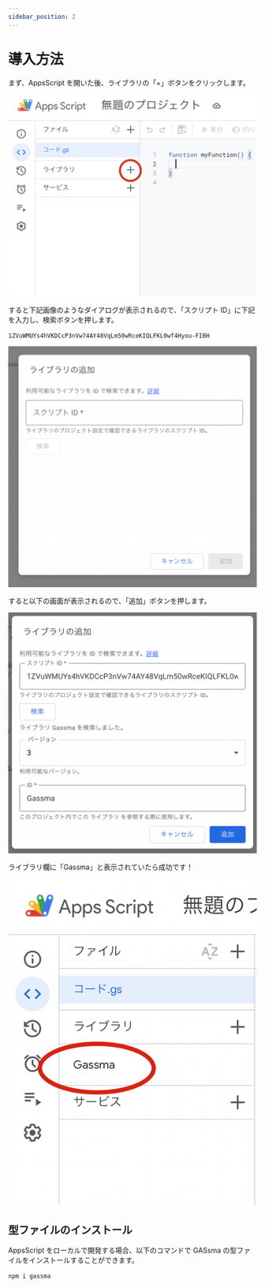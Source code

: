 ```yaml
---
sidebar_position: 2
---
```


# 導入方法

まず、AppsScript を開いた後、ライブラリの「+」ボタンをクリックします。

![+ボタンをクリック](./img/plusButton.png)

すると下記画像のようなダイアログが表示されるので、「スクリプト ID」に下記を入力し、検索ボタンを押します。

```
1ZVuWMUYs4hVKDCcP3nVw74AY48VqLm50wRceKIQLFKL0wf4Hyou-FIBH
```

![IDを入力する](./img/inputId.png)

すると以下の画面が表示されるので、「追加」ボタンを押します。

![追加ボタンを押す](./img/addLibrary.png)

ライブラリ欄に「Gassma」と表示されていたら成功です！

![成功の様子](./img/installSuccess.png)

## 型ファイルのインストール

AppsScript をローカルで開発する場合、以下のコマンドで GASsma の型ファイルをインストールすることができます。

```bash
npm i gassma
```
